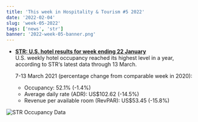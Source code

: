 ```yaml
---
title: 'This week in Hospitality & Tourism #5 2022'
date: '2022-02-04'
slug: 'week-05-2022'
tags: ['news', 'str']
banner: '2022-week-05-banner.png'
---
```


- **[STR: U.S. hotel results for week ending 22 January](https://str.com/press-release/str-us-hotel-results-week-ending-22-january)**  
  U.S. weekly hotel occupancy reached its highest level in a year, according to STR‘s latest data through 13 March.

  7-13 March 2021 (percentage change from comparable week in 2020):

  - Occupancy: 52.1% (-1.4%)
  - Average daily rate (ADR): US$102.62 (-14.5%)
  - Revenue per available room (RevPAR): US$53.45 (-15.8%)

![STR Occupancy Data](/images/blogimages/2022-week-05-occupancy.png)

